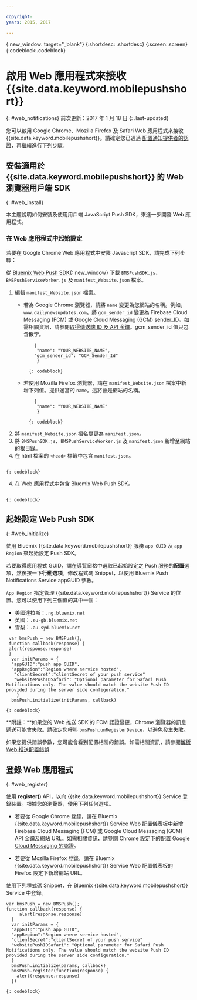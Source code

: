 ```yaml
---

copyright:
years: 2015, 2017

---
```


{:new_window: target="_blank"}
{:shortdesc: .shortdesc}
{:screen:.screen}
{:codeblock:.codeblock}

# 啟用 Web 應用程式來接收 {{site.data.keyword.mobilepushshort}}
{: #web_notifications}
前次更新：2017 年 1 月 18 日
{: .last-updated}

您可以啟用 Google Chrome、Mozilla Firefox 及 Safari Web 應用程式來接收 {{site.data.keyword.mobilepushshort}}。請確定您已通過
[配置通知提供者的認證](t__main_push_config_provider.html)，再繼續進行下列步驟。

## 安裝適用於 {{site.data.keyword.mobilepushshort}} 的 Web 瀏覽器用戶端 SDK
{: #web_install}

本主題說明如何安裝及使用用戶端 JavaScript Push SDK，來進一步開發 Web 應用程式。

### 在 Web 應用程式中起始設定

若要在 Google Chrome Web 應用程式中安裝 Javascript SDK，請完成下列步驟：

從 [Bluemix Web Push SDK](https://codeload.github.com/ibm-bluemix-mobile-services/bms-clientsdk-javascript-webpush/zip/master){: new_window} 下載 `BMSPushSDK.js`、`BMSPushServiceWorker.js` 及 `manifest_Website.json` 檔案。

1. 編輯 `manifest_Website.json` 檔案。
	- 若為 Google Chrome 瀏覽器，請將 `name` 變更為您網站的名稱。例如，`www.dailynewsupdates.com`。將 `gcm_sender_id` 變更為 Firebase Cloud Messaging (FCM) 或 Google Cloud Messaging (GCM) sender_ID。如需相關資訊，請參閱[取得傳送端 ID 及 API 金鑰](t_push_provider_android.html)。gcm_sender_id 值只包含數字。

		```
 			{
 			 "name": "YOUR_WEBSITE_NAME",
  			"gcm_sender_id": "GCM_Sender_Id"
			 }
		```
    		{: codeblock}
 
	- 若使用 Mozilla Firefox 瀏覽器，請在 `manifest_Website.json` 檔案中新增下列值。提供適當的 `name`。這將會是網站的名稱。

		```
			{
 			 "name": "YOUR_WEBSITE_NAME"
			 }
		```
    		{: codeblock}

2. 將 `manifest_Website.json` 檔名變更為 `manifest.json`。
3. 將 `BMSPushSDK.js`、`BMSPushServiceWorker.js` 及 `manifest.json` 新增至網站的根目錄。
3. 在 html 檔案的 `<head>` 標籤中包含 `manifest.json`。
```<link rel="manifest" href="manifest.json">
```
    {: codeblock}
4. 在 Web 應用程式中包含 Bluemix Web Push SDK。
```<script src="BMSPushSDK.js" async></script>
```
    {: codeblock}

## 起始設定 Web Push SDK 
{: #web_initialize}

使用 Bluemix {{site.data.keyword.mobilepushshort}} 服務 `app GUID` 及 `app Region` 來起始設定 Push SDK。  

若要取得應用程式 GUID，請在導覽窗格中選取已起始設定之 Push 服務的**配置**選項，然後按一下**行動選項**。修改程式碼 Snippet，以使用 Bluemix Push Notifications Service appGUID 參數。

`App Region` 指定管理 {{site.data.keyword.mobilepushshort}} Service 的位置。您可以使用下列三個值的其中一個：

 - 美國達拉斯：`.ng.bluemix.net`
 - 英國：`.eu-gb.bluemix.net`
 - 雪梨：`.au-syd.bluemix.net`

```
 var bmsPush = new BMSPush();
 function callback(response) {
 alert(response.response)
 }
  var initParams = {
  "appGUID":"push app GUID",
  "appRegion":"Region where service hosted",
   "clientSecret":"clientSecret of your push service"
   "websitePushIDSafari": "Optional parameter for Safari Push Notifications only. The value should match the website Push ID provided during the server side configuration."
    }
  bmsPush.initialize(initParams, callback)
```
	{: codeblock}

**附註：**如果您的 Web 推送 SDK 的 FCM 認證變更，Chrome 瀏覽器的訊息遞送可能會失敗。請確定您呼叫 `bmsPush.unRegisterDevice`，以避免發生失敗。

如果您提供錯誤參數，您可能會看到配置相關的錯誤。如需相關資訊，請參閱[解析 Web 推送配置錯誤](troubleshooting_config_errors.html)

## 登錄 Web 應用程式
{: #web_register}

使用 **register()** API，以向 {{site.data.keyword.mobilepushshort}} Service 登錄裝置。根據您的瀏覽器，使用下列任何選項。

- 若要從 Google Chrome 登錄，請在 Bluemix {{site.data.keyword.mobilepushshort}} Service Web 配置儀表板中新增 Firebase Cloud Messaging (FCM) 或 Google Cloud Messaging (GCM) API 金鑰及網站 URL。如需相關資訊，請參閱 Chrome 設定下的[配置 Google Cloud Messaging 的認證](t_push_provider_android.html)。

- 若要從 Mozilla Firefox 登錄，請在 Bluemix {{site.data.keyword.mobilepushshort}} Service Web 配置儀表板的 Firefox 設定下新增網站 URL。

使用下列程式碼 Snippet，在 Bluemix {{site.data.keyword.mobilepushshort}} Service 中登錄。
```
var bmsPush = new BMSPush();
function callback(response) {
     alert(response.response)
  }
  var initParams = {
  "appGUID":"push app GUID",
  "appRegion":"Region where service hosted",
  "clientSecret":"clientSecret of your push service"
  "websitePushIDSafari": "Optional parameter for Safari Push Notifications only. The value should match the website Push ID provided during the server side configuration."
  }
  bmsPush.initialize(params, callback)
  bmsPush.register(function(response) {
    alert(response.response)
  })
```
    {: codeblock}






